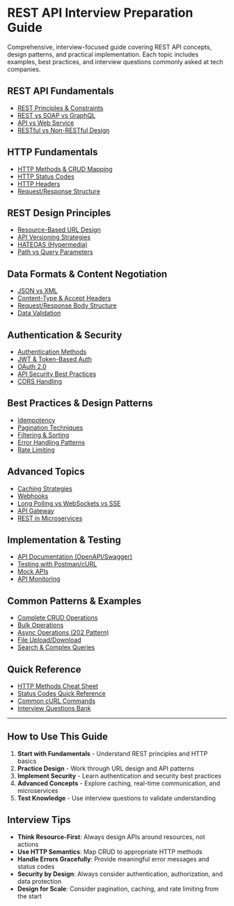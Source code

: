# REST API Interview Preparation Guide

Comprehensive, interview-focused guide covering REST API concepts, design patterns, and practical implementation. Each topic includes examples, best practices, and interview questions commonly asked at tech companies.

## REST API Fundamentals
- [REST Principles & Constraints](./rest-principles.md)
- [REST vs SOAP vs GraphQL](./rest-vs-soap.md)
- [API vs Web Service](./api-vs-webservice.md)
- [RESTful vs Non-RESTful Design](./restful-design.md)

## HTTP Fundamentals
- [HTTP Methods & CRUD Mapping](./http-methods.md)
- [HTTP Status Codes](./http-status-codes.md)
- [HTTP Headers](./http-headers.md)
- [Request/Response Structure](./request-response.md)

## REST Design Principles
- [Resource-Based URL Design](./url-design.md)
- [API Versioning Strategies](./api-versioning.md)
- [HATEOAS (Hypermedia)](./hateoas.md)
- [Path vs Query Parameters](./parameters.md)

## Data Formats & Content Negotiation
- [JSON vs XML](./json-vs-xml.md)
- [Content-Type & Accept Headers](./content-negotiation.md)
- [Request/Response Body Structure](./request-response-body.md)
- [Data Validation](./data-validation.md)

## Authentication & Security
- [Authentication Methods](./authentication.md)
- [JWT & Token-Based Auth](./jwt-tokens.md)
- [OAuth 2.0](./oauth2.md)
- [API Security Best Practices](./security-best-practices.md)
- [CORS Handling](./cors.md)

## Best Practices & Design Patterns
- [Idempotency](./idempotency.md)
- [Pagination Techniques](./pagination-strategies.md)
- [Filtering & Sorting](./filtering-sorting.md)
- [Error Handling Patterns](./error-handling.md)
- [Rate Limiting](./rate-limiting.md)

## Advanced Topics
- [Caching Strategies](./caching-performance.md)
- [Webhooks](./webhooks.md)
- [Long Polling vs WebSockets vs SSE](./real-time-communication.md)
- [API Gateway](./api-gateway.md)
- [REST in Microservices](./microservices.md)

## Implementation & Testing
- [API Documentation (OpenAPI/Swagger)](./api-documentation.md)
- [Testing with Postman/cURL](./api-testing.md)
- [Mock APIs](./mock-apis.md)
- [API Monitoring](./api-monitoring.md)

## Common Patterns & Examples
- [Complete CRUD Operations](./crud-examples.md)
- [Bulk Operations](./bulk-operations.md)
- [Async Operations (202 Pattern)](./async-operations.md)
- [File Upload/Download](./file-operations.md)
- [Search & Complex Queries](./search-queries.md)

## Quick Reference
- [HTTP Methods Cheat Sheet](./http-methods-cheat.md)
- [Status Codes Quick Reference](./status-codes-quick.md)
- [Common cURL Commands](./curl-examples.md)
- [Interview Questions Bank](./interview-questions.md)

---

## How to Use This Guide

1. **Start with Fundamentals** - Understand REST principles and HTTP basics
2. **Practice Design** - Work through URL design and API patterns
3. **Implement Security** - Learn authentication and security best practices
4. **Advanced Concepts** - Explore caching, real-time communication, and microservices
5. **Test Knowledge** - Use interview questions to validate understanding

## Interview Tips

- **Think Resource-First**: Always design APIs around resources, not actions
- **Use HTTP Semantics**: Map CRUD to appropriate HTTP methods
- **Handle Errors Gracefully**: Provide meaningful error messages and status codes
- **Security by Design**: Always consider authentication, authorization, and data protection
- **Design for Scale**: Consider pagination, caching, and rate limiting from the start
